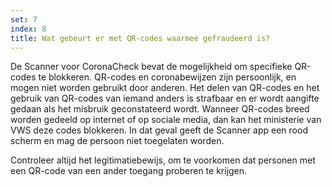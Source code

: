 ```yaml
---
set: 7
index: 8
title: Wat gebeurt er met QR-codes waarmee gefraudeerd is?
---
```

De Scanner voor CoronaCheck bevat de mogelijkheid om specifieke QR-codes te blokkeren. QR-codes en coronabewijzen zijn persoonlijk, en mogen niet worden gebruikt door anderen. Het delen van QR-codes en het gebruik van QR-codes van iemand anders is strafbaar en er wordt aangifte gedaan als het misbruik geconstateerd wordt. Wanneer QR-codes breed worden gedeeld op internet of op sociale media, dan kan het ministerie van VWS deze codes blokkeren. In dat geval geeft de Scanner app een rood scherm en mag de persoon niet toegelaten worden.

Controleer altijd het legitimatiebewijs, om te voorkomen dat personen met een QR-code van een ander toegang proberen te krijgen.
